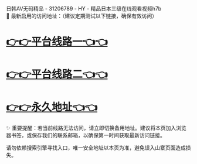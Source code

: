 日韩AV无码精品 - 31206789 - HY - 精品日本三级在线观看视频h7b  
🌟 最新启用的访问地址：（建议定期测试以下链接，确保有效访问）

# [👉👉平台线路一👈👈](https://za52.run)  
# [👉👉平台线路二👈👈](https://za53.run)  
# [👉👉永久地址👈👈](https://za51.run)

✨ 重要提醒：若当前线路无法访问，请立即切换备用地址。建议将本页加入浏览器书签，或保存我们的联系邮箱，以确保第一时间获取最新访问链接。

请勿依赖搜索引擎寻找入口，唯一安全地址以本页为准，避免误入山寨页面造成损失。
